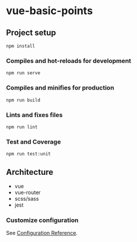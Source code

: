 # vue-basic-points

## Project setup
```
npm install
```

### Compiles and hot-reloads for development
```
npm run serve
```

### Compiles and minifies for production
```
npm run build
```

### Lints and fixes files
```
npm run lint
```

### Test and Coverage
```
npm run test:unit
```

## Architecture

- vue
- vue-router
- scss/sass
- jest

### Customize configuration
See [Configuration Reference](https://cli.vuejs.org/config/).
